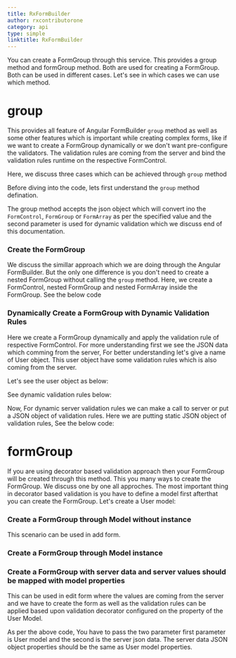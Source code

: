 ```yaml
---
title: RxFormBuilder 
author: rxcontributorone
category: api
type: simple
linktitle: RxFormBuilder
---
```

You can create a FormGroup through this service. This provides a group method and formGroup method. Both are used for creating a FormGroup. Both can be used in different cases.
Let's see in which cases we can use which method.

# group
This provides all feature of Angular FormBuilder `group` method as well as some other features which is important while creating complex forms, like if we want to create a FormGroup dynamically or we don't want pre-configure the validators. The validation rules are coming from the server and bind the validation rules runtime on the respective FormControl.

Here, we discuss three cases which can be achieved through `group` method

Before diving into the code, lets first understand the `group` method defination.

<data-scope scope="['decorator']">
<div component="app-code" key="RxFormBuilder-group-component"></div> 
</data-scope>

The group method accepts the json object which will convert ino the `FormControl`, `FormGroup` or `FormArray` as per the specified value and the second parameter is used for dynamic validation which we discuss end of this documentation.
### Create the FormGroup
We discuss the simillar approach which we are doing through the Angular FormBuilder. But the only one difference is you don't need to create a nested FormGroup without calling the `group` method.
Here, we create a FormControl, nested FormGroup and nested FormArray inside the FormGroup. See the below code

<data-scope scope="['decorator']">
<div component="app-code" key="RxFormBuilder-formgroup-component"></div> 
<div component="app-example-runner" ref-component="app-group-complete"></div>
</data-scope>

### Dynamically Create a FormGroup with Dynamic Validation Rules
Here we create a FormGroup dynamically and apply the validation rule of respective FormControl. For more understanding first we see the JSON data which comming from the server, For better understanding let's give a name of User object. This user object have some validation rules which is also coming from the server.

Let's see the user object as below:
<data-scope scope="['decorator']">
<div component="app-code" key="RxFormBuilder-userobject-component"></div> 
</data-scope>

See dynamic validation rules below:
<data-scope scope="['decorator']">
<div component="app-code" key="RxFormBuilder-dynamicvalidationrules-component"></div> 
</data-scope>

Now, For dynamic server validation rules we can make a call to server or put a JSON object of validation rules. 
Here we are putting static JSON object of validation rules, See the below code:
<data-scope scope="['decorator']">
<div component="app-code" key="RxFormBuilder-servervalidationrules-component"></div> 
</data-scope>   

# formGroup
If you are using decorator based validation approach then your FormGroup will be created through this method. This you many ways to create the FormGroup. We discuss one by one all approches.
The most important thing in decorator based validation is you have to define a model first afterthat you can create the FormGroup.
Let's create a User model:
<data-scope scope="['decorator']">
<div component="app-code" key="RxFormBuilder-validationapproach-component"></div> 
</data-scope>

### Create a FormGroup through Model without instance
This scenario can be used in add form.
<data-scope scope="['decorator']">
<div component="app-code" key="RxFormBuilder-addcomponent-component"></div> 
</data-scope>

### Create a FormGroup through Model instance
<data-scope scope="['decorator']">
<div component="app-code" key="RxFormBuilder-modelinstance-component"></div> 
</data-scope>

### Create a FormGroup with server data and server values should be mapped with model properties
This can be used in edit form where the values are coming from the server and we have to create the form as well as the validation rules can be applied based upon validation decorator configured on the property of the User Model.
<data-scope scope="['decorator']">
<div component="app-code" key="RxFormBuilder-serverdata-component"></div> 
</data-scope>
As per the above code, You have to pass the two parameter first parameter is User model and the second is the server json data. The server data JSON object properties should be the same as User model properties.
<div component="app-example-runner" ref-component="app-formbuilderconfiguration-complete"></div>





